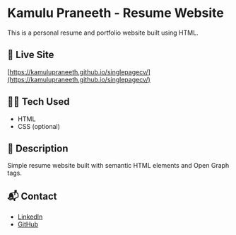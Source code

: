 # Kamulu Praneeth - Resume Website

This is a personal resume and portfolio website built using HTML.

## 🔗 Live Site

[https://kamulupraneeth.github.io/singlepagecv/](https://kamulupraneeth.github.io/singlepagecv/)

## 👨‍💻 Tech Used

- HTML
- CSS (optional)

## 📄 Description

Simple resume website built with semantic HTML elements and Open Graph tags.

## 📬 Contact

- [LinkedIn](https://www.linkedin.com/in/praneeth-kamulu/)
- [GitHub](https://github.com/kamulupraneeth)
